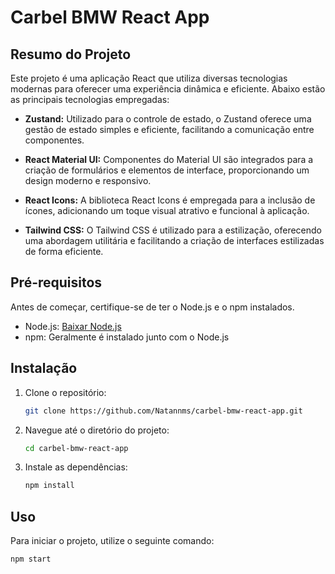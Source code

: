 # Carbel BMW React App

## Resumo do Projeto

Este projeto é uma aplicação React que utiliza diversas tecnologias modernas para oferecer uma experiência dinâmica e eficiente. Abaixo estão as principais tecnologias empregadas:

- **Zustand:** Utilizado para o controle de estado, o Zustand oferece uma gestão de estado simples e eficiente, facilitando a comunicação entre componentes.

- **React Material UI:** Componentes do Material UI são integrados para a criação de formulários e elementos de interface, proporcionando um design moderno e responsivo.

- **React Icons:** A biblioteca React Icons é empregada para a inclusão de ícones, adicionando um toque visual atrativo e funcional à aplicação.

- **Tailwind CSS:** O Tailwind CSS é utilizado para a estilização, oferecendo uma abordagem utilitária e facilitando a criação de interfaces estilizadas de forma eficiente.

## Pré-requisitos

Antes de começar, certifique-se de ter o Node.js e o npm instalados.

- Node.js: [Baixar Node.js](https://nodejs.org/)
- npm: Geralmente é instalado junto com o Node.js

## Instalação

1. Clone o repositório:

    ```bash
    git clone https://github.com/Natannms/carbel-bmw-react-app.git
    ```

2. Navegue até o diretório do projeto:

    ```bash
    cd carbel-bmw-react-app
    ```

3. Instale as dependências:

    ```bash
    npm install
    ```

## Uso

Para iniciar o projeto, utilize o seguinte comando:

```bash
npm start
